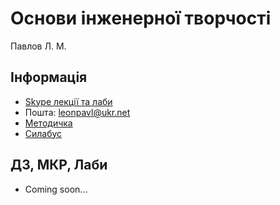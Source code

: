 # Основи інженерної творчості

Павлов Л. М.

## Інформація

-   [Skype лекції та лаби](https://join.skype.com/zDYMTSU11ww6)
-   Пошта: [leonpavl@ukr.net](mailto:leonpavl@ukr.net)
-   [Методичка](https://dk12rozklad.github.io/files/OIT/metod.pdf)
-   [Силабус](https://dk12rozklad.github.io/files/OIT/sulab.pdf)

## ДЗ, МКР, Лаби

-   Coming soon...
